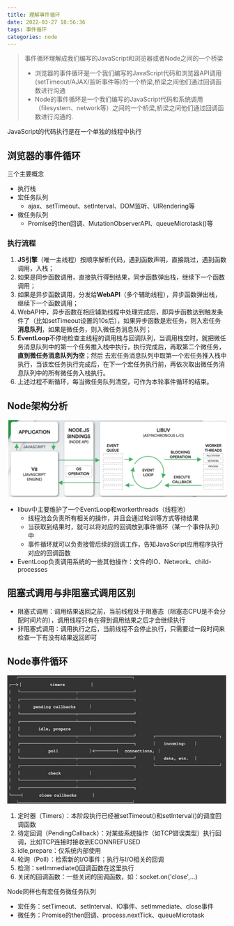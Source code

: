 ```yaml
---
title: 理解事件循环
date: 2022-03-27 18:56:36
tags: 事件循环
categories: node
---
```


> 事件循环理解成我们编写的JavaScript和浏览器或者Node之间的一个桥梁
>
> - 浏览器的事件循环是一个我们编写的JavaScript代码和浏览器API调用(setTimeout/AJAX/监听事件等)的一个桥梁,桥梁之间他们通过回调函数进行沟通
> - Node的事件循环是一个我们编写的JavaScript代码和系统调用（filesystem、network等）之间的一个桥梁,桥梁之间他们通过回调函数进行沟通的.

JavaScript的代码执行是在一个单独的线程中执行

<!--more-->

## 浏览器的事件循环

三个主要概念

- 执行栈
- 宏任务队列
  - ajax、setTimeout、setInterval、DOM监听、UIRendering等
- 微任务队列
  - Promise的then回调、MutationObserverAPI、queueMicrotask()等

### 执行流程

1. **JS引擎**（唯一主线程）按顺序解析代码，遇到函数声明，直接跳过，遇到函数调用，入栈；
2. 如果是同步函数调用，直接执行得到结果，同步函数弹出栈，继续下一个函数调用；
3. 如果是异步函数调用，分发给**WebAPI**（多个辅助线程），异步函数弹出栈，继续下一个函数调用；
4. WebAPI中，异步函数在相应辅助线程中处理完成后，即异步函数达到触发条件了（比如setTimeout设置的10s后），如果异步函数是宏任务，则入宏任务**消息队列**，如果是微任务，则入微任务消息队列；
5. **EventLoop**不停地检查主线程的调用栈与回调队列，当调用栈空时，就把微任务消息队列中的第一个任务推入栈中执行，执行完成后，再取第二个微任务，**直到微任务消息队列为空**；然后
   去宏任务消息队列中取第一个宏任务推入栈中执行，当该宏任务执行完成后，在下一个宏任务执行前，再依次取出微任务消息队列中的所有微任务入栈执行。
6. 上述过程不断循环，每当微任务队列清空，可作为本轮事件循环的结束。

## Node架构分析

![架构图](理解事件循环/e1dd87284cba258b09d9016c28cd2ad.png)

- libuv中主要维护了一个EventLoop和workerthreads（线程池）
  - 线程池会负责所有相关的操作，并且会通过轮训等方式等待结果
  - 当获取到结果时，就可以将对应的回调放到事件循环（某一个事件队列）中
  - 事件循环就可以负责接管后续的回调工作，告知JavaScript应用程序执行对应的回调函数
- EventLoop负责调用系统的一些其他操作：文件的IO、Network、child-processes

## 阻塞式调用与非阻塞式调用区别

- 阻塞式调用：调用结果返回之前，当前线程处于阻塞态（阻塞态CPU是不会分配时间片的），调用线程只有在得到调用结果之后才会继续执行
- 非阻塞式调用：调用执行之后，当前线程不会停止执行，只需要过一段时间来检查一下有没有结果返回即可

## Node事件循环

![事件循环阶段](理解事件循环/709f2fa0e93e6de32c891aabe7df3cc.png)

1. 定时器（Timers）：本阶段执行已经被setTimeout()和setInterval()的调度回调函数
2. 待定回调（PendingCallback）：对某些系统操作（如TCP错误类型）执行回调，比如TCP连接时接收到ECONNREFUSED
3. idle,prepare：仅系统内部使用
4. 轮询（Poll）：检索新的I/O事件；执行与I/O相关的回调
5. 检测：setImmediate()回调函数在这里执行
6. 关闭的回调函数：一些关闭的回调函数，如：socket.on('close',...)

Node同样也有宏任务微任务队列

- 宏任务：setTimeout、setInterval、IO事件、setImmediate、close事件
- 微任务：Promise的then回调、process.nextTick、queueMicrotask
